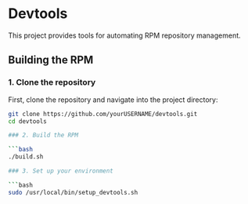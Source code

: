 # Devtools

This project provides tools for automating RPM repository management.

## Building the RPM

### 1. Clone the repository
First, clone the repository and navigate into the project directory:

```bash
git clone https://github.com/yourUSERNAME/devtools.git
cd devtools

### 2. Build the RPM

```bash
./build.sh

### 3. Set up your environment

```bash
sudo /usr/local/bin/setup_devtools.sh
